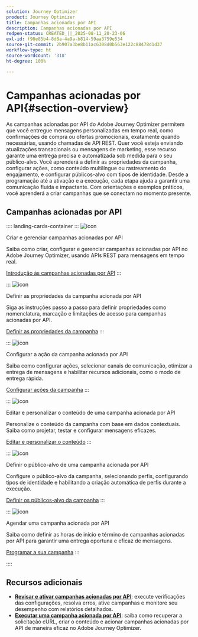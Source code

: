 ```yaml
---
solution: Journey Optimizer
product: Journey Optimizer
title: Campanhas acionadas por API
description: Campanhas acionadas por API
redpen-status: CREATED_||_2025-08-11_20-23-06
exl-id: f98e85b4-8d8a-4a9a-b814-59aa3759e534
source-git-commit: 2b907a3be8b11ac6308d0b563e122c88478d1d37
workflow-type: ht
source-wordcount: '318'
ht-degree: 100%

---
```


# Campanhas acionadas por API{#section-overview}

As campanhas acionadas por API do Adobe Journey Optimizer permitem que você entregue mensagens personalizadas em tempo real, como confirmações de compra ou ofertas promocionais, exatamente quando necessárias, usando chamadas de API REST. Quer você esteja enviando atualizações transacionais ou mensagens de marketing, esse recurso garante uma entrega precisa e automatizada sob medida para o seu público-alvo. Você aprenderá a definir as propriedades da campanha, configurar ações, como conteúdo multilíngue ou rastreamento do engajamento, e configurar públicos-alvo com tipos de identidade. Desde a programação até a ativação e a execução, cada etapa ajuda a garantir uma comunicação fluida e impactante. Com orientações e exemplos práticos, você aprenderá a criar campanhas que se conectam no momento presente.

## Campanhas acionadas por API

:::: landing-cards-container
:::
![icon](https://cdn.experienceleague.adobe.com/icons/circle-play.svg)

Criar e gerenciar campanhas acionadas por API

Saiba como criar, configurar e gerenciar campanhas acionadas por API no Adobe Journey Optimizer, usando APIs REST para mensagens em tempo real.

[Introdução às campanhas acionadas por API](../using/campaigns/api-triggered-campaigns.md)
:::

:::
![icon](https://cdn.experienceleague.adobe.com/icons/list-check.svg)

Definir as propriedades da campanha acionada por API

Siga as instruções passo a passo para definir propriedades como nomenclatura, marcação e limitações de acesso para campanhas acionadas por API.

[Definir as propriedades da campanha](../using/campaigns/api-triggered-campaign-properties.md)
:::

:::
![icon](https://cdn.experienceleague.adobe.com/icons/gear.svg)

Configurar a ação da campanha acionada por API

Saiba como configurar ações, selecionar canais de comunicação, otimizar a entrega de mensagens e habilitar recursos adicionais, como o modo de entrega rápida.

[Configurar ações da campanha](../using/campaigns/api-triggered-campaign-action.md)
:::

:::
![icon](https://cdn.experienceleague.adobe.com/icons/bullseye.svg)

Editar e personalizar o conteúdo de uma campanha acionada por API

Personalize o conteúdo da campanha com base em dados contextuais. Saiba como projetar, testar e configurar mensagens eficazes.

[Editar e personalizar o conteúdo](../using/campaigns/api-triggered-campaign-content.md)
:::

:::
![icon](https://cdn.experienceleague.adobe.com/icons/users.svg)

Definir o público-alvo de uma campanha acionada por API

Configure o público-alvo da campanha, selecionando perfis, configurando tipos de identidade e habilitando a criação automática de perfis durante a execução.

[Definir os públicos-alvo da campanha](../using/campaigns/api-triggered-campaign-audience.md)
:::

:::
![icon](https://cdn.experienceleague.adobe.com/icons/clock.svg)

Agendar uma campanha acionada por API

Saiba como definir as horas de início e término de campanhas acionadas por API para garantir uma entrega oportuna e eficaz de mensagens.

[Programar a sua campanha](../using/campaigns/api-triggered-campaign-schedule.md)
:::

::::


## Recursos adicionais

- **[Revisar e ativar campanhas acionadas por API](../using/campaigns/review-activate-api-triggered-campaign.md)**: execute verificações das configurações, resolva erros, ative campanhas e monitore seu desempenho com relatórios detalhados.
- **[Executar uma campanha acionada por API](../using/campaigns/trigger-campaigns.md)**: saiba como recuperar a solicitação cURL, criar o conteúdo e acionar campanhas acionadas por API de maneira eficaz no Adobe Journey Optimizer.
